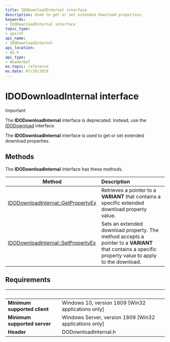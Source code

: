 ```yaml
---
title: IDODownloadInternal interface
description: Used to get or set extended download properties.
keywords:
- IDODownloadInternal interface
topic_type:
- apiref
api_name:
- IDODownloadInternal
api_location:
- do.h
api_type:
- HeaderDef
ms.topic: reference
ms.date: 07/29/2019
---
```


# IDODownloadInternal interface

> [!IMPORTANT]
> The **IDODownloadInternal** interface is deprecated. Instead, use the [IDODownload](/windows/win32/api/deliveryoptimization/nn-deliveryoptimization-idodownload) interface.

The **IDODownloadInternal** interface is used to get or set extended download properties.

## Methods

The **IDODownloadInternal** interface has these methods.

| Method | Description |
| ---- |:---- |
| [IDODownloadInternal::GetPropertyEx](./nf-dodownloadinternal-idodownloadinternal-getpropertyex.md) | Retrieves a pointer to a **VARIANT** that contains a specific extended download property value. |
| [IDODownloadInternal::SetPropertyEx](./nf-dodownloadinternal-idodownloadinternal-setpropertyex.md) | Sets an extended download property. The method accepts a pointer to a **VARIANT** that contains a specific property value to apply to the download. |

## Requirements

| &nbsp; | &nbsp; |
| ---- |:---- |
| **Minimum supported client** | Windows 10, version 1809 \[Win32 applications only\] |
| **Minimum supported server** | Windows Server, version 1809 \[Win32 applications only\] |
| **Header** | DODownloadInternal.h |
